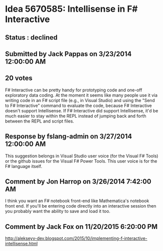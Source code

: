 # Idea 5670585: Intellisense in F# Interactive #

## Status : declined

## Submitted by Jack Pappas on 3/23/2014 12:00:00 AM

## 20 votes

F# Interactive can be pretty handy for prototyping code and one-off exploratory data coding. At the moment it seems like many people use it via writing code in an F# script file (e.g., in Visual Studio) and using the "Send to F# Interactive" command to evaluate the code, because F# Interactive doesn't support Intellisense. If F# Interactive did support Intellisense, it'd be much easier to stay within the REPL instead of jumping back and forth between the REPL and script files.

## Response by fslang-admin on 3/27/2014 12:00:00 AM

This suggestion belongs in Visual Studio user voice (for the Visual F# Tools) or the github issues for the Visual F# Power Tools. This user voice is for the F# language itself.


## Comment by Jon Harrop on 3/26/2014 7:42:00 AM

I think you want an F# notebook front-end like Mathematica's notebook front end. If you'll be entering code directly into an interactive session then you probably want the ability to save and load it too.

## Comment by Jack Fox on 11/20/2015 6:20:00 PM

http://alekseyv-dev.blogspot.com/2015/10/implementing-f-interactive-intellisense.html
